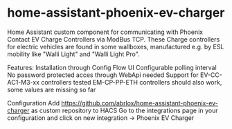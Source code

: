 
# home-assistant-phoenix-ev-charger

Home Assistant custom component for communicating with Phoenix Contact EV Charge Controllers via ModBus TCP.
These Charge controllers for electric vehicles are found in some wallboxes, manufactured e.g. by ESL mobility like "Walli Light" and "Walli Light Pro".

Features:
    Installation through Config Flow UI
    Configurable polling interval
    No password protected acces through WebApi needed
    Support for EV-CC-AC1-M3-xx controllers tested
    EM-CP-PP-ETH controllers should also work, some values are missing so far

Configuration
Add https://github.com/abrlox/home-assistant-phoenix-ev-charger as custom repository to HACS
Go to the integrations page in your configuration and click on new integration -> Phoenix EV Charger
